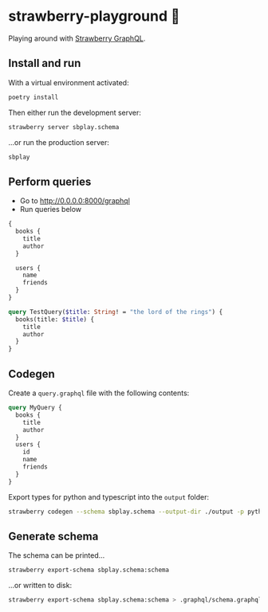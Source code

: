 # strawberry-playground 🍓

Playing around with [Strawberry GraphQL](https://strawberry.rocks).

## Install and run

With a virtual environment activated:

```bash
poetry install
```

Then either run the development server:

```bash
strawberry server sbplay.schema
```

...or run the production server:

```bash
sbplay
```

## Perform queries

- Go to http://0.0.0.0:8000/graphql
- Run queries below

```graphql
{
  books {
    title
    author
  }

  users {
    name
    friends
  }
}
```

```graphql
query TestQuery($title: String! = "the lord of the rings") {
  books(title: $title) {
    title
    author
  }
}
```

## Codegen

Create a `query.graphql` file with the following contents:

```graphql
query MyQuery {
  books {
    title
    author
  }
  users {
    id
    name
    friends
  }
}
```

Export types for python and typescript into the `output` folder:

```bash
strawberry codegen --schema sbplay.schema --output-dir ./output -p python -p typescript .graphql/query.graphql
```

## Generate schema

The schema can be printed...

```bash
strawberry export-schema sbplay.schema:schema
```

...or written to disk:

```bash
strawberry export-schema sbplay.schema:schema > .graphql/schema.graphql
```
